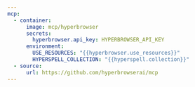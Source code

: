 ```yaml
---
mcp:
  - container:
      image: mcp/hyperbrowser
      secrets:
        hyperbrowser.api_key: HYPERBROWSER_API_KEY
      environment:
        USE_RESOURCES: "{{hyperbrowser.use_resources}}"
        HYPERSPELL_COLLECTION: "{{hyperspell.collection}}"
  - source:
      url: https://github.com/hyperbrowserai/mcp
---
```

